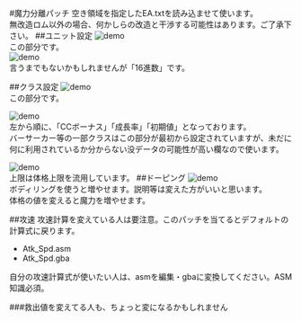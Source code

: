 #魔力分離パッチ
空き領域を指定したEA.txtを読み込ませて使います。  
無改造ロム以外の場合、何かしらの改造と干渉する可能性はあります。ご了承下さい。
##ユニット設定
![demo](http://i.imgur.com/PM3TYoD.png)  
この部分です。  
![demo](http://i.imgur.com/E5ZowzC.png)  
言うまでもないかもしれませんが「16進数」です。

##クラス設定
![demo](http://i.imgur.com/BhJxLsC.png)  
この部分です。

![demo](http://i.imgur.com/KZsEaa0.png)  
左から順に、「CCボーナス」「成長率」「初期値」となっております。  
バーサーカー等の一部クラスはこの部分が最初から設定されていますが、未だに何に利用されているか分からない没データの可能性が高い欄なので使います。

![demo](http://i.imgur.com/fx28VRf.png)  
上限は体格上限を流用しています。
##ドーピング
![demo](http://i.imgur.com/2tNlSSm.png)  
ボディリングを使うと増やせます。説明等は変えた方がいいと思います。  
体格の値を変えると魔力を増やせます。

##攻速
攻速計算を変えている人は要注意。このパッチを当てるとデフォルトの計算式に戻ります。
 * Atk_Spd.asm
 * Atk_Spd.gba

自分の攻速計算式が使いたい人は、asmを編集・gbaに変換してください。ASM知識必須。

###救出値を変えてる人も、ちょっと変になるかもしれません